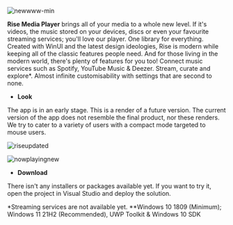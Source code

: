 ![newwww-min](https://user-images.githubusercontent.com/74561130/130691567-d7a0e4ab-6791-4e08-924a-89ff220e4e4d.png)

**Rise Media Player** brings all of your media to a whole new level. If it's videos, the music stored on your devices, discs or even your favourite streaming services; you'll love our player. One library for everything. Created with WinUI and the latest design ideologies, Rise is modern while keeping all of the classic features people need. And for those living in the modern world, there's plenty of features for you too! Connect music services such as Spotify, YouTube Music & Deezer. Stream, curate and explore*. Almost infinite customisability with settings that are second to none.


- **Look**

The app is in an early stage. This is a render of a future version. The current version of the app does not resemble the final product, nor these renders. We try to cater to a variety of users with a compact mode targeted to mouse users. 

![riseupdated](https://user-images.githubusercontent.com/74561130/130692327-6f3ce078-6501-4618-9ff6-d794d51b7873.png)

![nowplayingnew](https://user-images.githubusercontent.com/74561130/130692352-70afe938-2742-4b1a-93a9-5a5537bcaf38.png)

- **Download**

There isn't any installers or packages available yet. If you want to try it, open the project in Visual Studio and deploy the solution.

\*Streaming services are not available yet.
\*\*Windows 10 1809 (Minimum); Windows 11 21H2 (Recommended), UWP Toolkit & Windows 10 SDK
